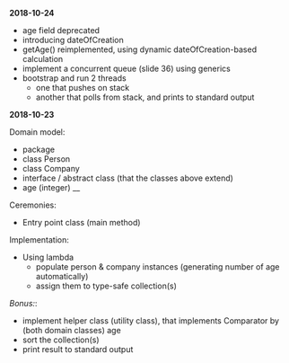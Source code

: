 <b>2018-10-24</b>

* age field deprecated
* introducing dateOfCreation
* getAge() reimplemented, using dynamic dateOfCreation-based calculation
* implement a concurrent queue (slide 36) using generics
* bootstrap and run 2 threads
    * one that pushes on stack
    * another that polls from stack, and prints to standard output

<b>2018-10-23</b>

Domain model:
* package
* class Person
* class Company
* interface / abstract class (that the classes above extend)
* age (integer)
__

Ceremonies:
* Entry point class (main method)

Implementation:
* Using lambda
    * populate person & company instances (generating number of age automatically)
    * assign them to type-safe collection(s)

<i>Bonus:</i>:
* implement helper class (utility class), that implements Comparator by (both domain classes) age
* sort the collection(s)
* print result to standard output

